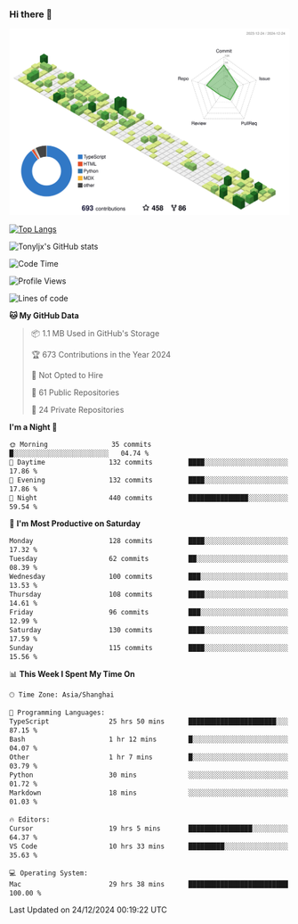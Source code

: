 ### Hi there 👋

![](./profile-3d-contrib/profile-green-animate.svg)

 

[![Top Langs](https://github-readme-stats.vercel.app/api/top-langs/?username=tonyljx)](https://github.com/anuraghazra/github-readme-stats)

![Tonyljx's GitHub stats](https://github-readme-stats.vercel.app/api?username=tonyljx&theme=default&show_icons=true)

 

<!--START_SECTION:waka-->
![Code Time](http://img.shields.io/badge/Code%20Time-1%2C071%20hrs%2016%20mins-blue)

![Profile Views](http://img.shields.io/badge/Profile%20Views-0-blue)

![Lines of code](https://img.shields.io/badge/From%20Hello%20World%20I%27ve%20Written-731.0%20thousand%20lines%20of%20code-blue)

**🐱 My GitHub Data** 

> 📦 1.1 MB Used in GitHub's Storage 
 > 
> 🏆 673 Contributions in the Year 2024
 > 
> 🚫 Not Opted to Hire
 > 
> 📜 61 Public Repositories 
 > 
> 🔑 24 Private Repositories 
 > 
**I'm a Night 🦉** 

```text
🌞 Morning                35 commits          █░░░░░░░░░░░░░░░░░░░░░░░░   04.74 % 
🌆 Daytime                132 commits         ████░░░░░░░░░░░░░░░░░░░░░   17.86 % 
🌃 Evening                132 commits         ████░░░░░░░░░░░░░░░░░░░░░   17.86 % 
🌙 Night                  440 commits         ███████████████░░░░░░░░░░   59.54 % 
```
📅 **I'm Most Productive on Saturday** 

```text
Monday                   128 commits         ████░░░░░░░░░░░░░░░░░░░░░   17.32 % 
Tuesday                  62 commits          ██░░░░░░░░░░░░░░░░░░░░░░░   08.39 % 
Wednesday                100 commits         ███░░░░░░░░░░░░░░░░░░░░░░   13.53 % 
Thursday                 108 commits         ████░░░░░░░░░░░░░░░░░░░░░   14.61 % 
Friday                   96 commits          ███░░░░░░░░░░░░░░░░░░░░░░   12.99 % 
Saturday                 130 commits         ████░░░░░░░░░░░░░░░░░░░░░   17.59 % 
Sunday                   115 commits         ████░░░░░░░░░░░░░░░░░░░░░   15.56 % 
```


📊 **This Week I Spent My Time On** 

```text
🕑︎ Time Zone: Asia/Shanghai

💬 Programming Languages: 
TypeScript               25 hrs 50 mins      ██████████████████████░░░   87.15 % 
Bash                     1 hr 12 mins        █░░░░░░░░░░░░░░░░░░░░░░░░   04.07 % 
Other                    1 hr 7 mins         █░░░░░░░░░░░░░░░░░░░░░░░░   03.79 % 
Python                   30 mins             ░░░░░░░░░░░░░░░░░░░░░░░░░   01.72 % 
Markdown                 18 mins             ░░░░░░░░░░░░░░░░░░░░░░░░░   01.03 % 

🔥 Editors: 
Cursor                   19 hrs 5 mins       ████████████████░░░░░░░░░   64.37 % 
VS Code                  10 hrs 33 mins      █████████░░░░░░░░░░░░░░░░   35.63 % 

💻 Operating System: 
Mac                      29 hrs 38 mins      █████████████████████████   100.00 % 
```


 Last Updated on 24/12/2024 00:19:22 UTC
<!--END_SECTION:waka-->
